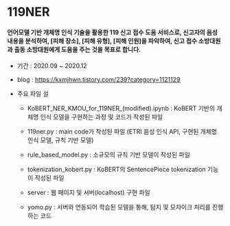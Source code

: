 # 119NER

#### **언어모델 기반 개체명 인식 기술을 활용한 119 신고 접수 도움 서비스로, 신고자의 음성 내용을 분석하여, [피해 장소], [피해 유형], [피해 인원]을 파악하여, 신고 접수 소방대원과 출동 소방대원에게 도움을 주는 것을 목표로 합니다.**

* 기간 : 2020.09 ~ 2020.12

* blog : https://kxmjhwn.tistory.com/239?category=1121129

* 주요 파일 설
  
    * KoBERT_NER_KMOU_for_119NER_(modified).ipynb : KoBERT 기반의 개체명 인식 모델을 구현하는 과정 및 코드가 작성된 파일
    
    * 119ner.py : main code가 작성된 파일 (ETRI 음성 인식 API, 구현된 개체명 인식 모델, 규칙 기반 모델)
    
    * rule_based_model.py : 소규모의 규칙 기반 모델이 작성된 파일
    
    * tokenization_kobert.py : KoBERT의 SentencePiece tokenization 기능이 작성된 파일
    
    * server : 웹 페이지 및 서버(localhost) 구현 파일
    
    * yomo.py : 서버와 연동되어 학습된 모델을 통해, 탐지 및 모자이크 처리를 진행하는 코드


